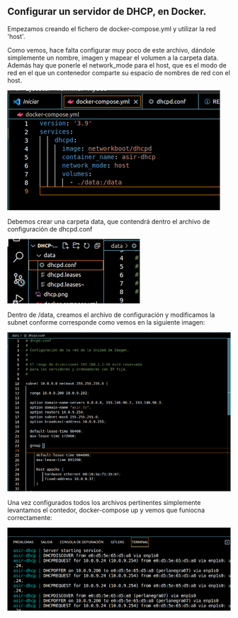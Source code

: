## Configurar un servidor de DHCP, en Docker.

Empezamos creando el fichero de docker-compose.yml y utilizar la red 'host'.

Como vemos, hace falta configurar muy poco de este archivo, dándole simplemente un nombre, imagen y mapear el volumen a la carpeta data.
Además hay que ponerle el network_mode para el host, que es el modo de red en el que un contenedor comparte su espacio de nombres de red con el host.

![dhcp](dhcp.png)

Debemos crear una carpeta data, que contendrá dentro el archivo de configuración de dhcpd.conf

![data](creardata.png)

Dentro de /data, creamos el archivo de configuración y modificamos la subnet conforme corresponde como vemos en la siguiente imagen:

![dhcpconf](dhcpconf.png)

Una vez configurados todos los archivos pertinentes simplemente levantamos el contedor, docker-compose up y vemos que funiocna correctamente:

![levantardhcp](levantardhcp.png)